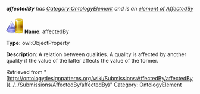 ___affectedBy__ has [Category:OntologyElement](../../Category/OntologyElement "Category:OntologyElement") and is an [element of](../../Property/ElementOf "Property:ElementOf") [AffectedBy](../../Submissions/AffectedBy "Submissions:AffectedBy")_


  




[![ObjectProperty](../../images/thumb/c/c3/ObjectProperty.gif/45px-ObjectProperty.gif)](../../Image/ObjectProperty.gif "ObjectProperty")
__Name__: affectedBy 


__Type:__ owl:ObjectProperty 


__Description__: A relation between qualities. A quality is affected by another quality if the value of the latter affects the value of the former. 





Retrieved from "[http://ontologydesignpatterns.org/wiki/Submissions:AffectedBy/affectedBy](../../Submissions/AffectedBy/affectedBy)"
 [Category](http://ontologydesignpatterns.org/wiki/Special:Categories "Special:Categories"): [OntologyElement](../../Category/OntologyElement "Category:OntologyElement")